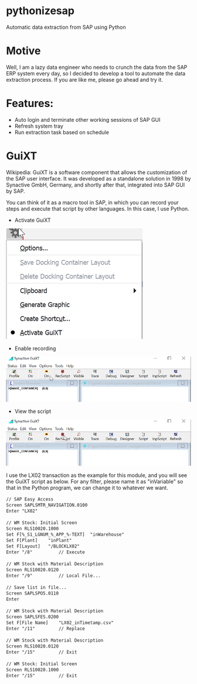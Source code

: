 # pythonizesap
Automatic data extraction from SAP using Python

# Motive
Well, I am a lazy data engineer who needs to crunch the data from the SAP ERP system every day, so I decided to develop a tool to automate the data extraction process. If you are like me, please go ahead and try it.

# Features:

* Auto login and terminate other working sessions of SAP GUI
* Refresh system tray
* Run extraction task based on schedule

# GuiXT
Wikipedia: GuiXT is a software component that allows the customization of the SAP user interface. It was developed as a standalone solution in 1998 by Synactive GmbH, Germany, and shortly after that, integrated into SAP GUI by SAP.

You can think of it as a macro tool in SAP, in which you can record your steps and execute that script by other languages. In this case, I use Python.

* Activate GuiXT

![alt text](./images/activate.png "activate")

* Enable recording

![alt text](./images/record.png "record")

* View the script

![alt text](./images/script.png "script")

I use the LX02 transaction as the example for this module, and you will see the GuiXT script as below.
For any filter, please name it as "inVariable" so that in the Python program, we can change it to whatever we want.

```
// SAP Easy Access 
Screen SAPLSMTR_NAVIGATION.0100
Enter "LX02"

// WM Stock: Initial Screen 
Screen RLS10020.1000
Set F[%_S1_LGNUM_%_APP_%-TEXT]  "inWarehouse"
Set F[Plant]    "inPlant"
Set F[Layout]   "/BLOCKLX02"
Enter "/8"          // Execute

// WM Stock with Material Description 
Screen RLS10020.0120
Enter "/9"          // Local File...

// Save list in file... 
Screen SAPLSPO5.0110
Enter

// WM Stock with Material Description 
Screen SAPLSFES.0200
Set F[File Name]    "LX02_inTimetamp.csv"
Enter "/11"         // Replace

// WM Stock with Material Description 
Screen RLS10020.0120
Enter "/15"         // Exit

// WM Stock: Initial Screen 
Screen RLS10020.1000
Enter "/15"         // Exit
```